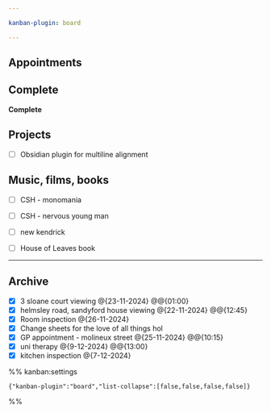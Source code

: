 ```yaml
---

kanban-plugin: board

---
```


## Appointments



## Complete

**Complete**


## Projects

- [ ] Obsidian plugin for multiline alignment


## Music, films, books

- [ ] CSH - monomania
- [ ] CSH - nervous young man
- [ ] new kendrick
- [ ] House of Leaves book


***

## Archive

- [x] 3 sloane court viewing @{23-11-2024} @@{01:00}
- [x] helmsley road, sandyford house viewing @{22-11-2024} @@{12:45}
- [x] Room inspection @{26-11-2024}
- [x] Change sheets for the love of all things hol
- [x] GP appointment - molineux street @{25-11-2024} @@{10:15}
- [x] uni therapy @{9-12-2024} @@{13:00}
- [x] kitchen inspection @{7-12-2024}

%% kanban:settings
```
{"kanban-plugin":"board","list-collapse":[false,false,false,false]}
```
%%